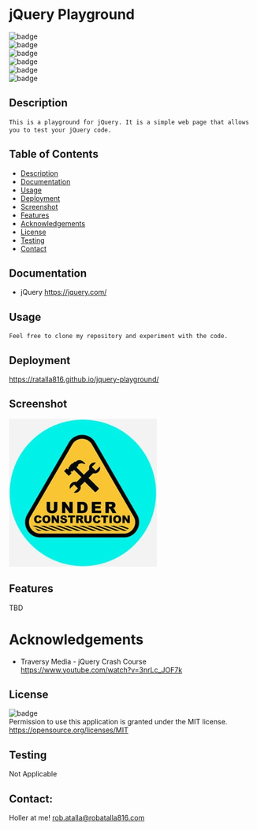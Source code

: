# jQuery Playground

  ![badge](https://img.shields.io/github/languages/top/ratalla816/jQuery-Playground)
  <br> 
  ![badge](https://img.shields.io/github/languages/count/ratalla816/jQuery-Playground)
  <br>
  ![badge](https://img.shields.io/github/issues/ratalla816/jQuery-Playground)
  <br>
  ![badge](https://img.shields.io/github/issues-closed/ratalla816/jQuery-Playground)
  <br>
  ![badge](https://img.shields.io/github/last-commit/ratalla816/jQuery-Playground)
  <br>
  ![badge](https://img.shields.io/badge/license-MIT-important)
  
  ## Description
  
    This is a playground for jQuery. It is a simple web page that allows you to test your jQuery code.
 
  ## Table of Contents
  - [Description](#description)
  - [Documentation](#documentation)
  - [Usage](#usage)
  - [Deployment](#deployment)
  - [Screenshot](#screenshot)
  - [Features](#features)
  - [Acknowledgements](#acknowledgements)
  - [License](#license)
  - [Testing](#testing)
  - [Contact](#contact)

  ## Documentation
  
  * jQuery <https://jquery.com/>
 
  ## Usage 
    Feel free to clone my repository and experiment with the code.

  ## Deployment

https://ratalla816.github.io/jquery-playground/

  ## Screenshot
  ![Screenshot](./assets/images/jquery.png)

  ## Features
  TBD
  
  # Acknowledgements
  
  * Traversy Media - jQuery Crash Course <https://www.youtube.com/watch?v=3nrLc_JOF7k>
    
  ## License
  ![badge](https://img.shields.io/badge/license-MIT-important)
  <br>
  Permission to use this application is granted under the MIT license. <https://opensource.org/licenses/MIT>


  ## Testing
  Not Applicable

  ## Contact:
  Holler at me! <a href="mailto:rob.atalla@robatalla816.com">rob.atalla@robatalla816.com</a>
